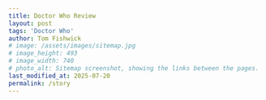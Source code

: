 ```yaml
---
title: Doctor Who Review
layout: post
tags: 'Doctor Who'
author: Tom Fishwick
# image: /assets/images/sitemap.jpg
# image_height: 493
# image_width: 740
# photo_alt: Sitemap screenshot, showing the links between the pages.
last_modified_at: 2025-07-20
permalink: /story
---
```

